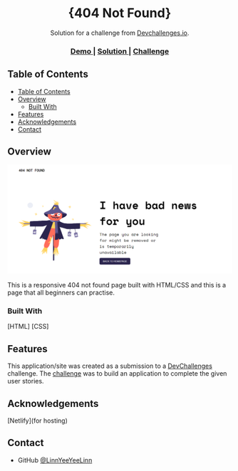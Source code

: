 <!-- Please update value in the {}  -->

<h1 align="center">{404 Not Found}</h1>

<div align="center">
   Solution for a challenge from  <a href="http://devchallenges.io" target="_blank">Devchallenges.io</a>.
</div>

<div align="center">
  <h3>
    <a href="https://404-notfound-devchallenges.netlify.app/">
      Demo
    </a>
    <span> | </span>
    <a href="https://github.com/LinnYeeYeeLinn/Devchallenges1-404-not-found.git">
      Solution
    </a>
    <span> | </span>
    <a href="https://devchallenges.io/challenges/wBunSb7FPrIepJZAg0sY">
      Challenge
    </a>
  </h3>
</div>

<!-- TABLE OF CONTENTS -->

## Table of Contents

- [Table of Contents](#table-of-contents)
- [Overview](#overview)
  - [Built With](#built-with)
- [Features](#features)
- [Acknowledgements](#acknowledgements)
- [Contact](#contact)

<!-- OVERVIEW -->

## Overview

![screenshot](./404-screenshot.png)

This is a responsive 404 not found page built with HTML/CSS and this is a page that all beginners can practise.

### Built With

[HTML]
[CSS]

<!-- This section should list any major frameworks that you built your project using. Here are a few examples.-->

## Features

<!-- List the features of your application or follow the template. Don't share the figma file here :) -->

This application/site was created as a submission to a [DevChallenges](https://devchallenges.io/challenges) challenge. The [challenge](https://devchallenges.io/challenges/wBunSb7FPrIepJZAg0sY) was to build an application to complete the given user stories.


## Acknowledgements

[Netlify](for hosting)

<!-- This section should list any articles or add-ons/plugins that helps you to complete the project. This is optional but it will help you in the future. For exmpale -->

## Contact

- GitHub [@LinnYeeYeeLinn](https://{github.com/LinnYeeYeeLinn})
